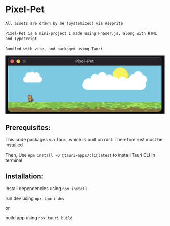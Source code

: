 # Pixel-Pet



```
All assets are drawn by me (Systemized) via Aseprite

Pixel-Pet is a mini-project I made using Phaser.js, along with HTML and Typescript

Bundled with vite, and packaged using Tauri
```


![Pixel-Pet Window Display](src/assets/pixel-pet_readme.png)


## Prerequisites:

This code packages via Tauri, which is built on rust. Therefore rust must be installed

Then, Use `npm install -D @tauri-apps/cli@latest` to install Tauri CLI in terminal

## Installation:
    
Install dependencies using `npm install`

run dev using `npx tauri dev`

or 

build app using `npx tauri build`